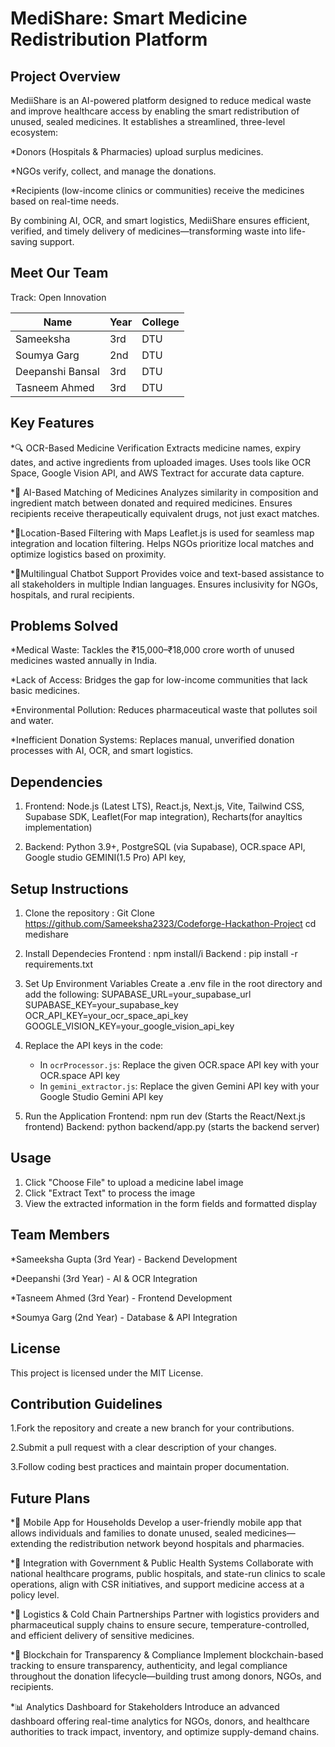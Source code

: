 

#  MediShare: Smart Medicine Redistribution Platform

##  Project Overview
MediiShare is an AI-powered platform designed to reduce medical waste and improve healthcare access by enabling the smart redistribution of unused, sealed medicines. It establishes a streamlined, three-level ecosystem:

*Donors (Hospitals & Pharmacies) upload surplus medicines.

*NGOs verify, collect, and manage the donations.

*Recipients (low-income clinics or communities) receive the medicines based on real-time needs.

By combining AI, OCR, and smart logistics, MediiShare ensures efficient, verified, and timely delivery of medicines—transforming waste into life-saving support.

##  Meet Our Team
Track: Open Innovation

| Name | Year | College |
|------|------|--------|
| Sameeksha | 3rd | DTU |
| Soumya Garg | 2nd | DTU |
| Deepanshi Bansal | 3rd | DTU |
| Tasneem Ahmed | 3rd | DTU |

## Key Features 
*🔍 OCR-Based Medicine Verification
Extracts medicine names, expiry dates, and active ingredients from uploaded images.
Uses tools like OCR Space, Google Vision API, and AWS Textract for accurate data capture.

*🧠  AI-Based Matching of Medicines
Analyzes similarity in composition and ingredient match between donated and required medicines.
Ensures recipients receive therapeutically equivalent drugs, not just exact matches.

*📍Location-Based Filtering with Maps
Leaflet.js is used for seamless map integration and location filtering.
Helps NGOs prioritize local matches and optimize logistics based on proximity.

*💬Multilingual Chatbot Support
Provides voice and text-based assistance to all stakeholders in multiple Indian languages.
Ensures inclusivity for NGOs, hospitals, and rural recipients.


## Problems Solved
*Medical Waste: Tackles the ₹15,000–₹18,000 crore worth of unused medicines wasted annually in India.

*Lack of Access: Bridges the gap for low-income communities that lack basic medicines.

*Environmental Pollution: Reduces pharmaceutical waste that pollutes soil and water.

*Inefficient Donation Systems: Replaces manual, unverified donation processes with AI, OCR, and smart logistics.

## Dependencies

1. Frontend: 
Node.js (Latest LTS),
React.js, Next.js, Vite,
Tailwind CSS,
Supabase SDK,
Leaflet(For map integration),
Recharts(for anayltics implementation)


3. Backend:
Python 3.9+,
PostgreSQL (via Supabase),
OCR.space API, 
Google studio GEMINI(1.5 Pro) API key,


## Setup Instructions 
1. Clone the repository :
   Git Clone https://github.com/Sameeksha2323/Codeforge-Hackathon-Project
   cd medishare
   
2. Install Dependecies
   Frontend : npm install/i
   Backend : pip install -r requirements.txt
   
3. Set Up Environment Variables
   Create a .env file in the root directory and add the following:
   SUPABASE_URL=your_supabase_url
   SUPABASE_KEY=your_supabase_key
   OCR_API_KEY=your_ocr_space_api_key
   GOOGLE_VISION_KEY=your_google_vision_api_key

4. Replace the API keys in the code:
   - In `ocrProcessor.js`: Replace the given OCR.space API key with your OCR.space API key
   - In `gemini_extractor.js`: Replace the given Gemini API key with your Google Studio Gemini API key
   
5. Run the Application
   Frontend: npm run dev  (Starts the React/Next.js frontend)
   Backend: python backend/app.py (starts the backend server) 

## Usage

1. Click "Choose File" to upload a medicine label image
2. Click "Extract Text" to process the image
4. View the extracted information in the form fields and formatted display



## Team Members
*Sameeksha Gupta (3rd Year) - Backend Development

*Deepanshi (3rd Year) - AI & OCR Integration

*Tasneem Ahmed (3rd Year) - Frontend Development

*Soumya Garg (2nd Year) - Database & API Integration


## License
This project is licensed under the MIT License.

## Contribution Guidelines
1.Fork the repository and create a new branch for your contributions.

2.Submit a pull request with a clear description of your changes.

3.Follow coding best practices and maintain proper documentation.

## Future Plans
*📱 Mobile App for Households
Develop a user-friendly mobile app that allows individuals and families to donate unused, sealed medicines—extending the redistribution network beyond hospitals and pharmacies.

*🏥 Integration with Government & Public Health Systems
Collaborate with national healthcare programs, public hospitals, and state-run clinics to scale operations, align with CSR initiatives, and support medicine access at a policy level.

*🚚 Logistics & Cold Chain Partnerships
Partner with logistics providers and pharmaceutical supply chains to ensure secure, temperature-controlled, and efficient delivery of sensitive medicines.

*🔗 Blockchain for Transparency & Compliance
Implement blockchain-based tracking to ensure transparency, authenticity, and legal compliance throughout the donation lifecycle—building trust among donors, NGOs, and recipients.

*📊 Analytics Dashboard for Stakeholders
Introduce an advanced dashboard offering real-time analytics for NGOs, donors, and healthcare authorities to track impact, inventory, and optimize supply-demand chains.



